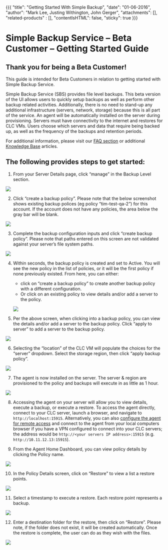 {{{
  "title": "Getting Started With Simple Backup",
  "date": "01-06-2016",
  "author": "Mark Lee, Justing Withington, John Gerger",
  "attachments": [],
  "related-products" : [],
  "contentIsHTML": false,
  "sticky": true
}}}

Simple Backup Service – Beta Customer – Getting Started Guide
=============================================================

Thank you for being a Beta Customer!
------------------------------------

This guide is intended for Beta Customers in relation to getting started with Simple Backup Service.

Simple Backup Service (SBS) provides file level backups. This beta version of the UI allows users to quickly setup backups as well as perform other backup related activities. Additionally, there is no need to stand-up any additional infrastructure (servers, network, storage) because this is all part of the service. An agent will be automatically installed on the server during provisioning. Servers must have connectivity to the internet and restores for CLC VMs. Users choose which servers and data that require being backed up, as well as the frequency of the backups and retention periods.

For additional information, please visit our [FAQ section](./simple-backup-service-faqs.md) or additional [Knowledge Base](//www.ctl.io/knowledge-base/backup/#1) articles.

The following provides steps to get started:
--------------------------------------------

1.  From your Server Details page, click “manage” in the Backup Level section.

  ![](../images/backup/getting-started/image1.png)

2.  Click “create a backup policy”. Please note that the below screenshot shows existing backup polices (eg policy “tim-test-qa-2”) for this account. If the account does not have any policies, the area below the gray bar will be blank.

  ![](../images/backup/getting-started/image2.png)

3.  Complete the backup configuration inputs and click “create backup policy”. Please note that paths entered on this screen are not validated against your server’s file system paths.

  ![](../images/backup/getting-started/image3.png)

4.  Within seconds, the backup policy is created and set to Active. You will see the new policy in the list of policies, or it will be the first policy if none previously existed. From here, you can either:
    - click on “create a backup policy” to create another backup policy with a different configuration.
    - Or click on an existing policy to view details and/or add a server to the policy.

    ![](../images/backup/getting-started/image4.png)

5.  Per the above screen, when clicking into a backup policy, you can view the details and/or add a server to the backup policy. Click “apply to server” to add a server to the backup policy.

  ![](../images/backup/getting-started/image5.png)

6.  Selecting the “location” of the CLC VM will populate the choices for the “server” dropdown. Select the storage region, then click “apply backup policy”.

  ![](../images/backup/getting-started/image6.png)

7.  The agent is now installed on the server. The server & region are provisioned to the policy and backups will execute in as little as 1 hour.

  ![](../images/backup/getting-started/image7.png)

8.  Accessing the agent on your server will allow you to view details, execute a backup, or execute a restore. To access the agent directly, connect to your CLC server, launch a browser, and navigate to `http://localhost:15915`. Alternatively, you can also [configure the agent for remote access](./sbs-agent-security.md) and connect to the agent from your local computers browser if you have a VPN configured to connect into your CLC servers; the address would be `http://<your servers IP address>:15915` (e.g. `http://10.11.12.13:15915`).

9.  From the Agent Home Dashboard, you can view policy details by clicking the Policy name.

  ![](../images/backup/getting-started/image8.png)

10.  In the Policy Details screen, click on “Restore” to view a list a restore points.

  ![](../images/backup/getting-started/image9.png)

11.  Select a timestamp to execute a restore. Each restore point represents a backup.

  ![](../images/backup/getting-started/image10.png)

12.  Enter a destination folder for the restore, then click on “Restore”. Please note, if the folder does not exist, it will be created automatically. Once the restore is complete, the user can do as they wish with the files.

  ![](../images/backup/getting-started/image11.png)
